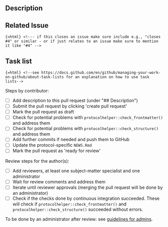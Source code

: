 <!--- indicate the protocol code in the Title above -->

## Description

<!--- Describe your protocol proposal or your proposed changes-->

<!--- You can mention collaborators with "@githubname"-->

## Related Issue

`{=html} <!--- if this closes an issue make sure include e.g., "closes #4" or similar - or if just relates to an issue make sure to mention it like "#4" -->`

## Task list

`{=html} <!--see https://docs.github.com/en/github/managing-your-work-on-github/about-task-lists for an explanation on how to use task lists-->`

Steps by contributor:

-   [ ] Add description to this pull request (under "## Description")
-   [ ] Submit the pull request by clicking 'create pull request'
-   [ ] Mark the pull request as draft
-   [ ] Check for potential problems with `protocolhelper::check_frontmatter()` and address them
-   [ ] Check for potential problems with `protocolhelper::check_structure()` and address them
-   [ ] Add further commits if needed and push them to GitHub
-   [ ] Update the protocol-specific `NEWS.Rmd`
-   [ ] Mark the pull request as 'ready for review'

Review steps for the author(s):

-   [ ] Add reviewers, at least one subject-matter specialist and one administrator
-   [ ] Wait for review comments and address them
-   [ ] Iterate until reviewer approvals (merging the pull request will be done by an administrator)
-   [ ] Check if the checks done by continuous integration succeeded. These will check if `protocolhelper::check_frontmatter()` and `protocolhelper::check_structure()` succeeded without errors.

To be done by an administrator after review: see [guidelines for admins](RELEASES.md).

